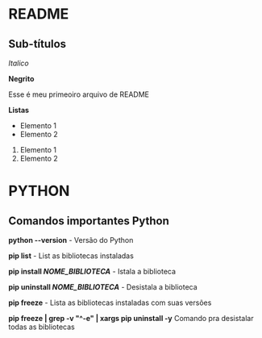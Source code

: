# README

## Sub-títulos 

*Italico*

**Negrito**

Esse é meu primeoiro arquivo de README

**Listas**
- Elemento 1
- Elemento 2 

1) Elemento 1
2) Elemento 2


# PYTHON 

## Comandos importantes Python

**python --version** - Versão do Python

**pip list** - List as bibliotecas instaladas

**pip install *NOME_BIBLIOTECA*** - Istala a biblioteca

**pip uninstall *NOME_BIBLIOTECA*** - Desistala a biblioteca

**pip freeze** - Lista as bibliotecas instaladas com suas versões

**pip freeze | grep -v "^-e" | xargs pip uninstall -y** Comando pra desistalar todas as bibliotecas

